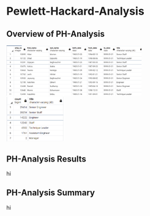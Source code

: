 # Pewlett-Hackard-Analysis

## Overview of PH-Analysis

<img src="ph_ana_2.png" width="70%" height="70%" title="Retiring Title Counts">  

<img src="ph_ana.png" width="30%" height="30%" title="Mentorship Eligibility">  


## PH-Analysis Results
hi
## PH-Analysis Summary
hi
